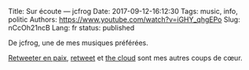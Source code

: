 Title: Sur écoute — jcfrog
Date: 2017-09-12-16:12:30
Tags: music, info, politic
Authors: https://www.youtube.com/watch?v=iGHY_qhgEPo
Slug: nCcOh21ncB
Lang: fr
status: published

De jcfrog, une de mes musiques préférées.

[Retweeter en paix](https://www.youtube.com/watch?v=ksF58mNsFwY&index=1&list=PLADAA392CE9A5FED3),
[retweet](https://www.youtube.com/watch?v=gGIw0lNlBh8) et [the cloud](https://www.youtube.com/watch?v=yCb0kgnUXrk)
sont mes autres coups de cœur.
